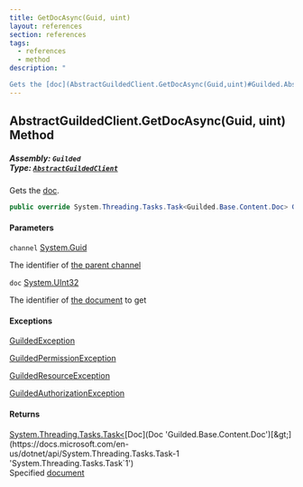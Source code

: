 ```yaml
---
title: GetDocAsync(Guid, uint)
layout: references
section: references
tags:
  - references
  - method
description: "

Gets the [doc](AbstractGuildedClient.GetDocAsync(Guid,uint)#Guilded.AbstractGuildedClient.GetDocAsync(Guid,uint).doc 'Guilded.AbstractGuildedClient.GetDocAsync(Guid, uint).doc')."
---
```


## AbstractGuildedClient.GetDocAsync(Guid, uint) Method
##### **Assembly:** `Guilded`<br/>**Type:** [`AbstractGuildedClient`](AbstractGuildedClient 'Guilded.AbstractGuildedClient')

Gets the [doc](AbstractGuildedClient.GetDocAsync(Guid,uint)#Guilded.AbstractGuildedClient.GetDocAsync(Guid,uint).doc 'Guilded.AbstractGuildedClient.GetDocAsync(Guid, uint).doc').

```csharp
public override System.Threading.Tasks.Task<Guilded.Base.Content.Doc> GetDocAsync(Guid channel, uint doc);
```
#### Parameters

<a name='Guilded.AbstractGuildedClient.GetDocAsync(Guid,uint).channel'></a>

`channel` [System.Guid](https://docs.microsoft.com/en-us/dotnet/api/System.Guid 'System.Guid')

The identifier of [the parent channel](ServerChannel 'Guilded.Base.Servers.ServerChannel')

<a name='Guilded.AbstractGuildedClient.GetDocAsync(Guid,uint).doc'></a>

`doc` [System.UInt32](https://docs.microsoft.com/en-us/dotnet/api/System.UInt32 'System.UInt32')

The identifier of [the document](Doc 'Guilded.Base.Content.Doc') to get

#### Exceptions

[GuildedException](GuildedException 'Guilded.Base.GuildedException')

[GuildedPermissionException](GuildedPermissionException 'Guilded.Base.GuildedPermissionException')

[GuildedResourceException](GuildedResourceException 'Guilded.Base.GuildedResourceException')

[GuildedAuthorizationException](GuildedAuthorizationException 'Guilded.Base.GuildedAuthorizationException')

#### Returns
[System.Threading.Tasks.Task&lt;](https://docs.microsoft.com/en-us/dotnet/api/System.Threading.Tasks.Task-1 'System.Threading.Tasks.Task`1')[Doc](Doc 'Guilded.Base.Content.Doc')[&gt;](https://docs.microsoft.com/en-us/dotnet/api/System.Threading.Tasks.Task-1 'System.Threading.Tasks.Task`1')  
Specified [document](Doc 'Guilded.Base.Content.Doc')